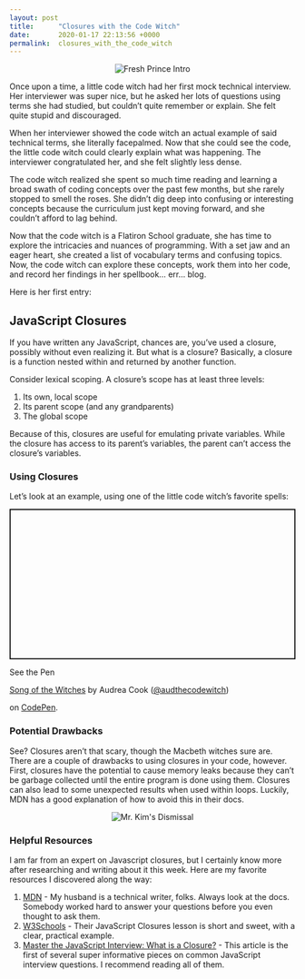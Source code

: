 ```yaml
---
layout: post
title:      "Closures with the Code Witch"
date:       2020-01-17 22:13:56 +0000
permalink:  closures_with_the_code_witch
---
```



<center>
<img src='https://media.giphy.com/media/OPw0yKa8kVfsJdsXKH/giphy.gif' alt="Fresh Prince Intro"/>
</center>

Once upon a time, a little code witch had her first mock technical interview. Her interviewer was super nice, but he asked her lots of questions using terms she had studied, but couldn’t quite remember or explain. She felt quite stupid and discouraged.

When her interviewer showed the code witch an actual example of said technical terms, she literally facepalmed. Now that she could see the code, the little code witch could clearly explain what was happening. The interviewer congratulated her, and she felt slightly less dense.

The code witch realized she spent so much time reading and learning a broad swath of coding concepts over the past few months, but she rarely stopped to smell the roses. She didn’t dig deep into confusing or interesting concepts because the curriculum just kept moving forward, and she couldn’t afford to lag behind.

Now that the code witch is a Flatiron School graduate, she has time to explore the intricacies and nuances of programming. With a set jaw and an eager heart, she created a list of vocabulary terms and confusing topics. Now, the code witch can explore these concepts, work them into her code, and record her findings in her spellbook… err… blog.

Here is her first entry:

## JavaScript Closures

If you have written any JavaScript, chances are, you’ve used a closure, possibly without even realizing it. But what is a closure? Basically, a closure is a function nested within and returned by another function. 

Consider lexical scoping. A closure’s scope has at least three levels: 
1. Its own, local scope
2. Its parent scope (and any grandparents)
3. The global scope

Because of this, closures are useful for emulating private variables. While the closure has access to its parent’s variables, the parent can’t access the closure’s variables.


### Using Closures

Let’s look at an example, using one of the little code witch’s favorite spells:

<p class="codepen" data-height="265" data-theme-id="dark" data-default-tab="js,result" data-user="audthecodewitch" data-slug-hash="LYEgjYb" style="height: 265px; box-sizing: border-box; display: flex; align-items: center; justify-content: center; border: 2px solid; margin: 1em 0; padding: 1em;" data-pen-title="Song of the Witches">

  <span>See the Pen <a href="https://codepen.io/audthecodewitch/pen/LYEgjYb">

  Song of the Witches</a> by Audrea Cook (<a href="https://codepen.io/audthecodewitch">@audthecodewitch</a>)

  on <a href="https://codepen.io">CodePen</a>.</span>

</p>

<script async src="https://static.codepen.io/assets/embed/ei.js"></script>


### Potential Drawbacks

See? Closures aren’t that scary, though the Macbeth witches sure are. There are a couple of drawbacks to using closures in your code, however. First, closures have the potential to cause memory leaks because they can’t be garbage collected until the entire program is done using them. Closures can also lead to some unexpected results when used within loops. Luckily, MDN has a good explanation of how to avoid this in their docs.


<center>
<img src='https://media.giphy.com/media/TITNEEVy0Q8aXmAAdF/giphy.gif' alt="Mr. Kim's Dismissal"/>
</center>


### Helpful Resources

I am far from an expert on Javascript closures, but I certainly know more after researching and writing about it this week. Here are my favorite resources I discovered along the way:


1. [MDN](https://developer.mozilla.org/en-US/docs/Web/JavaScript/Closures) - My husband is a technical writer, folks. Always look at the docs. Somebody worked hard to answer your questions before you even thought to ask them.
2. [W3Schools](https://www.w3schools.com/js/js_function_closures.asp) - Their JavaScript Closures lesson is short and sweet, with a clear, practical example.
3. [Master the JavaScript Interview: What is a Closure?](https://medium.com/javascript-scene/master-the-javascript-interview-what-is-a-closure-b2f0d2152b36) - This article is the first of several super informative pieces on common JavaScript interview questions. I recommend reading all of them.

